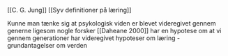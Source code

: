 [[C. G. Jung]]
[[Syv definitioner på læring]]

Kunne man tænke sig at psykologisk viden er blevet videregivet gennem generne ligesom nogle forsker [[Daheane 2000]] har en hypotese om at vi gennem generationer har videregivet hypoteser om læring - grundantagelser om verden 